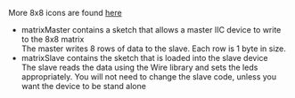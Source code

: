 More 8x8 icons are found <a href="http://graphicriver.net/item/nano-icons-8x8/4453769">here</a>
<br>
<ul>
<li>matrixMaster contains a sketch that allows a master IIC device to write to the 8x8 matrix <br>
  The master writes 8 rows of data to the slave.  Each row is 1 byte in size.</li>
<li>matrixSlave contains the sketch that is loaded into the slave device<br> 
  The slave reads the data using the Wire library and sets the leds appropriately.
  You will not need to change the slave code, unless you want the device to be stand alone  </li>
</ul>